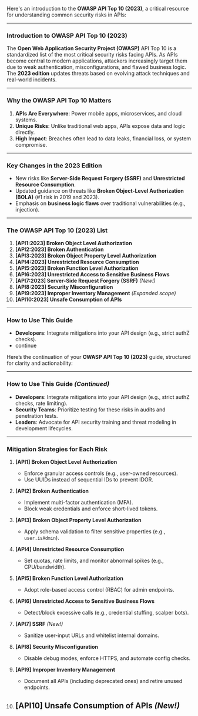 



Here's an introduction to the **OWASP API Top 10 (2023)**, a critical resource for understanding common security risks in APIs:

---

### **Introduction to OWASP API Top 10 (2023)**  
The **Open Web Application Security Project (OWASP)** API Top 10 is a standardized list of the most critical security risks facing APIs. As APIs become central to modern applications, attackers increasingly target them due to weak authentication, misconfigurations, and flawed business logic. The **2023 edition** updates threats based on evolving attack techniques and real-world incidents.

---

### **Why the OWASP API Top 10 Matters**  
1. **APIs Are Everywhere**: Power mobile apps, microservices, and cloud systems.  
2. **Unique Risks**: Unlike traditional web apps, APIs expose data and logic directly.  
3. **High Impact**: Breaches often lead to data leaks, financial loss, or system compromise.  

---

### **Key Changes in the 2023 Edition**  
- New risks like **Server-Side Request Forgery (SSRF)** and **Unrestricted Resource Consumption**.  
- Updated guidance on threats like **Broken Object-Level Authorization (BOLA)** (#1 risk in 2019 and 2023).  
- Emphasis on **business logic flaws** over traditional vulnerabilities (e.g., injection).  

---

### **The OWASP API Top 10 (2023) List**  
1. **[API1:2023] Broken Object Level Authorization**  
2. **[API2:2023] Broken Authentication**  
3. **[API3:2023] Broken Object Property Level Authorization**  
4. **[API4:2023] Unrestricted Resource Consumption**  
5. **[API5:2023] Broken Function Level Authorization**  
6. **[API6:2023] Unrestricted Access to Sensitive Business Flows**  
7. **[API7:2023] Server-Side Request Forgery (SSRF)** *(New!)*  
8. **[API8:2023] Security Misconfiguration**  
9. **[API9:2023] Improper Inventory Management** *(Expanded scope)*  
10. **[API10:2023] Unsafe Consumption of APIs**  

---

### **How to Use This Guide**  
- **Developers**: Integrate mitigations into your API design (e.g., strict authZ checks).
- continue

 Here’s the continuation of your **OWASP API Top 10 (2023)** guide, structured for clarity and actionability:  

---

### **How to Use This Guide** *(Continued)*  
- **Developers**: Integrate mitigations into your API design (e.g., strict authZ checks, rate limiting).  
- **Security Teams**: Prioritize testing for these risks in audits and penetration tests.  
- **Leaders**: Advocate for API security training and threat modeling in development lifecycles.  

---

### **Mitigation Strategies for Each Risk**  
1. **[API1] Broken Object Level Authorization**  
   - Enforce granular access controls (e.g., user-owned resources).  
   - Use UUIDs instead of sequential IDs to prevent IDOR.  

1. **[API2] Broken Authentication**  
   - Implement multi-factor authentication (MFA).  
   - Block weak credentials and enforce short-lived tokens.  

1. **[API3] Broken Object Property Level Authorization**  
   - Apply schema validation to filter sensitive properties (e.g., `user.isAdmin`).  

1. **[API4] Unrestricted Resource Consumption**  
   - Set quotas, rate limits, and monitor abnormal spikes (e.g., CPU/bandwidth).  

1. **[API5] Broken Function Level Authorization**  
   - Adopt role-based access control (RBAC) for admin endpoints.  

1. **[API6] Unrestricted Access to Sensitive Business Flows**  
   - Detect/block excessive calls (e.g., credential stuffing, scalper bots).  

1. **[API7] SSRF** *(New!)*  
   - Sanitize user-input URLs and whitelist internal domains.  

8. **[API8] Security Misconfiguration**  
   - Disable debug modes, enforce HTTPS, and automate config checks.  

1. **[API9] Improper Inventory Management**  
   - Document all APIs (including deprecated ones) and retire unused endpoints.  

1. **[API10] Unsafe Consumption of APIs** *(New!)*  
    -